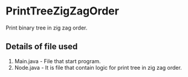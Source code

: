 # PrintTreeZigZagOrder
 Print binary tree in zig zag order.
 
## Details of file used
1. Main.java - File that start program.
2. Node.java - It is file that contain logic for print tree in zig zag order.
